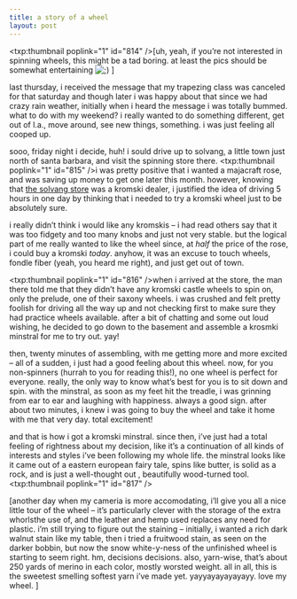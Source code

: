 ```yaml
---
title: a story of a wheel
layout: post
---
```


<span class="pic"><txp:thumbnail poplink="1" id="814" /></span>[uh, yeah, if you&#8217;re not interested in spinning wheels, this might be a tad boring. at least the pics should be somewhat entertaining <img src="http://localhost:8888/wordpress/wp-includes/images/smilies/icon_wink.gif" alt=";)" class="wp-smiley" /> ]

last thursday, i received the message that my trapezing class was canceled for that saturday and though later i was happy about that since we had crazy rain weather, initially when i heard the message i was totally bummed. what to do with my weekend? i really wanted to do something different, get out of l.a., move around, see new things, something. i was just feeling all cooped up. 

sooo, friday night i decide, huh! i sould drive up to solvang, a little town just north of santa barbara, and visit the spinning store there. <span class="pic"><txp:thumbnail poplink="1" id="815" /></span>i was pretty positive that i wanted a majacraft rose, and was saving up money to get one later this month. however, knowing that [the solvang store][1] was a kromski dealer, i justified the idea of driving 5 hours in one day by thinking that i needed to try a kromski wheel just to be absolutely sure. 

i really didn&#8217;t think i would like any kromskis &#8211; i had read others say that it was too fidgety and too many knobs and just not very stable. but the logical part of me really wanted to like the wheel since, at *half* the price of the rose, i could buy a kromski *today*. anyhow, it was an excuse to touch wheels, fondle fiber (yeah, you heard me right), and just get out of town.

<span class="pic"><txp:thumbnail poplink="1" id="816" /></span>when i arrived at the store, the man there told me that they didn&#8217;t have any kromski castle wheels to spin on, only the prelude, one of their saxony wheels. i was crushed and felt pretty foolish for driving all the way up and not checking first to make sure they had practice wheels available. after a bit of chatting and some out loud wishing, he decided to go down to the basement and assemble a krosmki minstral for me to try out. yay! 

then, twenty minutes of assembling, with me getting more and more excited &#8211; all of a sudden, i just had a good feeling about this wheel. now, for you non-spinners (hurrah to you for reading this!), no one wheel is perfect for everyone. really, the only way to know what&#8217;s best for you is to sit down and spin. with the minstral, as soon as my feet hit the treadle, i was grinning from ear to ear and laughing with happiness. always a good sign. after about two minutes, i knew i was going to buy the wheel and take it home with me that very day. total excitement! 

and that is how i got a kromski minstral. since then, i&#8217;ve just had a total feeling of rightness about my decision, like it&#8217;s a continuation of all kinds of interests and styles i&#8217;ve been following my whole life. the minstral looks like it came out of a eastern european fairy tale, spins like butter, is solid as a rock, and is just a well-thought out , beautifully wood-turned tool. <span class="pic"><txp:thumbnail poplink="1" id="817" /></span>

[another day when my cameria is more accomodating, i&#8217;ll give you all a nice little tour of the wheel &#8211; it&#8217;s particularly clever with the storage of the extra whorlsthe use of, and the leather and hemp used replaces any need for plastic. i&#8217;m still trying to figure out the staining &#8211; initially, i wanted a rich dark walnut stain like my table, then i tried a fruitwood stain, as seen on the darker bobbin, but now the snow white-y-ness of the unfinished wheel is starting to seem right. hm, decisions decisions. also, yarn-wise, that&#8217;s about 250 yards of merino in each color, mostly worsted weight. all in all, this is the sweetest smelling softest yarn i&#8217;ve made yet. yayyayayayayayy. love my wheel. ]

 [1]: http://www.villagespinweave.com/
